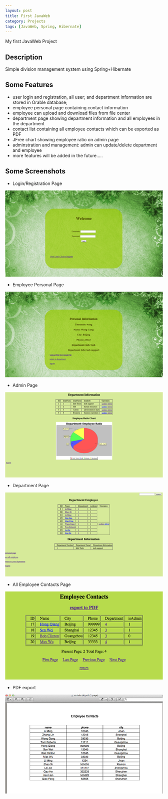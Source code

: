 ```yaml
---
layout: post
title: First JavaWeb
category: Projects
tags: [JavaWeb, Spring, Hibernate]
---
```



My first JavaWeb Project 

<!-- more -->

## Description

Simple division management system using Spring+Hibernate

## Some Features

* user login and registration, all user; and department information are stored in Orable database;
* employee personal page containing contact information
* employee can upload and download files from file center
* department page showing department information and all employees in the department
* contact list containing all employee contacts which can be exported as PDF
* JFree chart showing employee ratio on admin page
* adminstration and management: admin can update/delete department and employee
* more features will be added in the future.....

## Some Screenshots

* Login/Registration Page

![test1](/images/DeptEmpSys/login.png)

* Employee Personal Page

![test2](/images/DeptEmpSys/personal.png)

* Admin Page

![test3](/images/DeptEmpSys/admin.png)

* Department Page

![test4](/images/DeptEmpSys/dept.png)

* All Employee Contacts Page

![test5](/images/DeptEmpSys/emp.png)

* PDF export

![test6](/images/DeptEmpSys/export.png)



